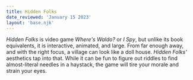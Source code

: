```yaml
---
title: Hidden Folks
date_reviewed: 'January 15 2023'
layout: 'base.njk'
---
```


_Hidden Folks_ is video game _Where's Waldo?_ or _I Spy_, but unlike its book equivalents, it is interactive, animated, and large. From far enough away, and with the right focus, a village can look like a doll house. _Hidden Folks'_ aesthetics tap into that. While it can be fun to figure out riddles to find almost-literal needles in a haystack, the game will tire your morale and strain your eyes.